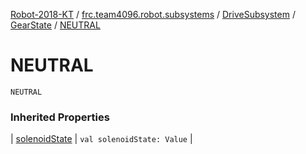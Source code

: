 [Robot-2018-KT](../../../index.md) / [frc.team4096.robot.subsystems](../../index.md) / [DriveSubsystem](../index.md) / [GearState](index.md) / [NEUTRAL](./-n-e-u-t-r-a-l.md)

# NEUTRAL

`NEUTRAL`

### Inherited Properties

| [solenoidState](solenoid-state.md) | `val solenoidState: Value` |

